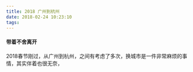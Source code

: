 ```yaml
---
title: 2018 广州到杭州
date: 2018-02-24 10:23:10
tags:
---
```


#### 带着不舍离开

2018春节刚过，从广州到杭州，之间有考虑了多次，换城市是一件非常麻烦的事情，其实伴着也很无奈，